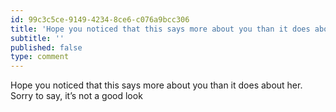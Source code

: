 ```yaml
---
id: 99c3c5ce-9149-4234-8ce6-c076a9bcc306
title: 'Hope you noticed that this says more about you than it does about her.'
subtitle: ''
published: false
type: comment
---
```




Hope you noticed that this says more about you than it does about her. Sorry to say, it’s not a good look

